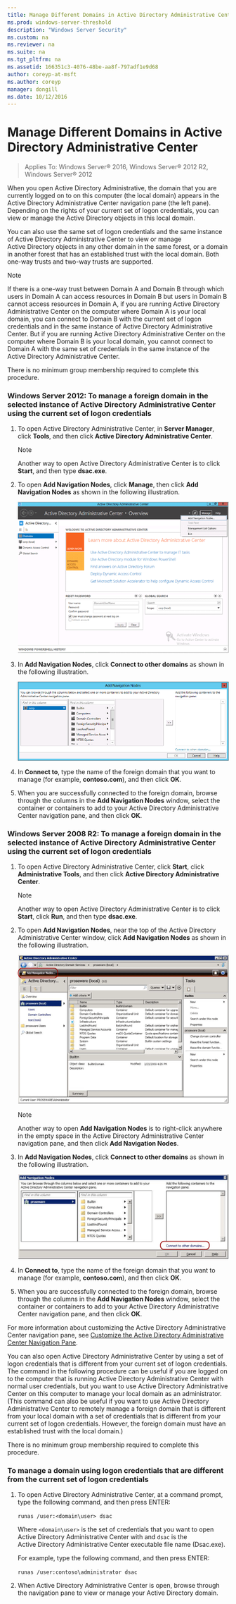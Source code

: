 ```yaml
---
title: Manage Different Domains in Active Directory Administrative Center
ms.prod: windows-server-threshold
description: "Windows Server Security"
ms.custom: na
ms.reviewer: na
ms.suite: na
ms.tgt_pltfrm: na
ms.assetid: 166351c3-4076-48be-aa8f-797adf1e9d68
author: coreyp-at-msft
ms.author: coreyp
manager: dongill
ms.date: 10/12/2016
---
```

# Manage Different Domains in Active Directory Administrative Center

>Applies To: Windows Server&reg; 2016, Windows Server&reg; 2012 R2, Windows Server&reg; 2012

  When you open Active Directory Administrative, the domain that you are currently logged on to on this computer \(the local domain\) appears in the Active Directory Administrative Center navigation pane \(the left pane\). Depending on the rights of your current set of logon credentials, you can view or manage the Active Directory objects in this local domain.

 You can also use the same set of logon credentials and the same instance of Active Directory Administrative Center to view or manage Active Directory objects in any other domain in the same forest, or a domain in another forest that has an established trust with the local domain. Both one\-way trusts and two\-way trusts are supported.

> [!NOTE]
>  If there is a one\-way trust between Domain A and Domain B through which users in Domain A can access resources in Domain B but users in Domain B cannot access resources in Domain A, if you are running Active Directory Administrative Center on the computer where Domain A is your local domain, you can connect to Domain B with the current set of logon credentials and in the same instance of Active Directory Administrative Center. But if you are running Active Directory Administrative Center on the computer where Domain B is your local domain, you cannot connect to Domain A with the same set of credentials in the same instance of the Active Directory Administrative Center.

 There is no minimum group membership required to complete this procedure.

### Windows Server 2012: To manage a foreign domain in the selected instance of Active Directory Administrative Center using the current set of logon credentials

1.  To open Active Directory Administrative Center, in **Server Manager**, click **Tools**, and then click **Active Directory Administrative Center**.

    > [!NOTE]
    >  Another way to open Active Directory Administrative Center is to click **Start**, and then type **dsac.exe**.

2.  To open **Add Navigation Nodes**, click **Manage**, then click **Add Navigation Nodes** as shown in the following illustration.

     ![](media/ADDS_ADACAddNavNode.gif)

3.  In **Add Navigation Nodes**, click **Connect to other domains** as shown in the following illustration.

     ![](media/ADDS_ADACConnectToDomain.gif)

4.  In **Connect to**, type the name of the foreign domain that you want to manage \(for example, **contoso.com**\), and then click **OK**.

5.  When you are successfully connected to the foreign domain, browse through the columns in the **Add Navigation Nodes** window, select the container or containers to add to your Active Directory Administrative Center navigation pane, and then click **OK**.

### Windows Server 2008 R2: To manage a foreign domain in the selected instance of Active Directory Administrative Center using the current set of logon credentials

1.  To open Active Directory Administrative Center, click **Start**, click **Administrative Tools**, and then click **Active Directory Administrative Center**.

    > [!NOTE]
    >  Another way to open Active Directory Administrative Center is to click **Start**, click **Run**, and then type **dsac.exe**.

2.  To open **Add Navigation Nodes**, near the top of the Active Directory Administrative Center window, click **Add Navigation Nodes** as shown in the following illustration.

     ![](media/click_add_nav_nodes.gif)

    > [!NOTE]
    >  Another way to open **Add Navigation Nodes** is to right\-click anywhere in the empty space in the Active Directory Administrative Center navigation pane, and then click **Add Navigation Nodes**.

3.  In **Add Navigation Nodes**, click **Connect to other domains** as shown in the following illustration.

     ![](media/add_nav_nodes.gif)

4.  In **Connect to**, type the name of the foreign domain that you want to manage \(for example, **contoso.com**\), and then click **OK**.

5.  When you are successfully connected to the foreign domain, browse through the columns in the **Add Navigation Nodes** window, select the container or containers to add to your Active Directory Administrative Center navigation pane, and then click **OK**.

 For more information about customizing the Active Directory Administrative Center navigation pane, see [Customize the Active Directory Administrative Center Navigation Pane](Customize-the-Active-Directory-Administrative-Center-Navigation-Pane.md).

 You can also open Active Directory Administrative Center by using a set of logon credentials that is different from your current set of logon credentials. The command in the following procedure can be useful if you are logged on to the computer that is running Active Directory Administrative Center with normal user credentials, but you want to use Active Directory Administrative Center on this computer to manage your local domain as an administrator. \(This command can also be useful if you want to use Active Directory Administrative Center to remotely manage a foreign domain that is different from your local domain with a set of credentials that is different from your current set of logon credentials. However, the foreign domain must have an established trust with the local domain.\)

 There is no minimum group membership required to complete this procedure.

### To manage a domain using logon credentials that are different from the current set of logon credentials

1.  To open Active Directory Administrative Center, at a command prompt, type the following command, and then press ENTER:

     `runas /user:<domain\user> dsac`

     Where `<domain\user>` is the set of credentials that you want to open Active Directory Administrative Center with and `dsac` is the Active Directory Administrative Center executable file name \(Dsac.exe\).

     For example, type the following command, and then press ENTER:

     `runas /user:contoso\administrator dsac`

2.  When Active Directory Administrative Center is open, browse through the navigation pane to view or manage your Active Directory domain.

  

